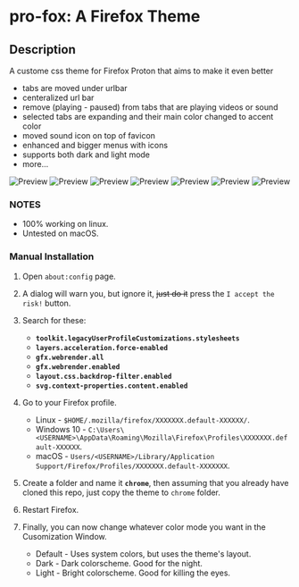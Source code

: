 # pro-fox: A Firefox Theme

## Description
A custome css theme for Firefox Proton that aims to make it even better
+ tabs are moved under urlbar
+ centeralized url bar
+ remove (playing - paused) from tabs that are playing videos or sound
+ selected tabs are expanding and their main color changed to accent color
+ moved sound icon on top of favicon
+ enhanced and bigger menus with icons
+ supports both dark and light mode
+ more...

![Preview](https://github.com/xmansyx/Pro-Fox/blob/main/previews/Screenshot%20from%202021-06-07%2012-47-16.png)
![Preview](https://github.com/xmansyx/Pro-Fox/blob/main/previews/Screenshot%20from%202021-06-07%2012-47-21.png)
![Preview](https://github.com/xmansyx/Pro-Fox/blob/main/previews/Screenshot%20from%202021-06-07%2012-46-00.png)
![Preview](https://github.com/xmansyx/Pro-Fox/blob/main/previews/Screenshot%20from%202021-06-07%2012-51-09.png)
![Preview](https://github.com/xmansyx/Pro-Fox/blob/main/previews/Screenshot%20from%202021-06-07%2012-46-21.png)
![Preview](https://github.com/xmansyx/Pro-Fox/blob/main/previews/Screenshot%20from%202021-06-07%2012-51-24.png)
![Preview](https://github.com/xmansyx/Pro-Fox/blob/main/previews/Screencast%20from%2006-07-2021%2012%2055%2038%20PM.png)


### NOTES
+ 100% working on linux.
+ Untested on macOS.

### Manual Installation

1. Open `about:config` page.
2. A dialog will warn you, but ignore it, ~~just do it~~ press the `I accept the risk!` button.
3. Search for these:

	+ **`toolkit.legacyUserProfileCustomizations.stylesheets`**
	+ **`layers.acceleration.force-enabled`**
	+ **`gfx.webrender.all`**
	+ **`gfx.webrender.enabled`**
	+ **`layout.css.backdrop-filter.enabled`**
	+ **`svg.context-properties.content.enabled`**

4. Go to your Firefox profile.

	+ Linux - `$HOME/.mozilla/firefox/XXXXXXX.default-XXXXXX/`.
	+ Windows 10 - `C:\Users\<USERNAME>\AppData\Roaming\Mozilla\Firefox\Profiles\XXXXXXX.default-XXXXXX`.
	+ macOS - `Users/<USERNAME>/Library/Application Support/Firefox/Profiles/XXXXXXX.default-XXXXXXX`.

5. Create a folder and name it **`chrome`**, then assuming that you already have cloned this repo, just copy the theme to `chrome` folder.
6. Restart Firefox.
7. Finally, you can now change whatever color mode you want in the Cusomization Window.

	+ Default - Uses system colors, but uses the theme's layout.
	+ Dark - Dark colorscheme. Good for the night.
	+ Light - Bright colorscheme. Good for killing the eyes.

